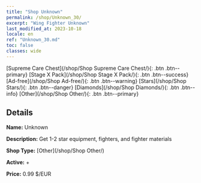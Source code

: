 ```yaml
---
title: "Shop Unknown"
permalink: /shop/Unknown_30/
excerpt: "Wing Fighter Unknown"
last_modified_at: 2023-10-18
locale: en
ref: "Unknown_30.md"
toc: false
classes: wide
---
```



  [Supreme Care Chest](/shop/Shop Supreme Care Chest/){: .btn .btn--primary}   [Stage X Pack](/shop/Shop Stage X Pack/){: .btn .btn--success}   [Ad-free](/shop/Shop Ad-free/){: .btn .btn--warning}   [Stars](/shop/Shop Stars/){: .btn .btn--danger}   [Diamonds](/shop/Shop Diamonds/){: .btn .btn--info}   [Other](/shop/Shop Other/){: .btn .btn--primary} 

## Details

 **Name:** Unknown 

 **Description:** Get 1-2 star equipment, fighters, and fighter materials

 **Shop Type:** [Other](/shop/Shop Other/)

 **Active:** + 

 **Price:** 0.99 $/EUR 


